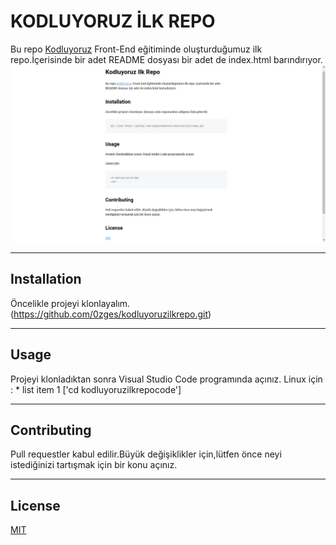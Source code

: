 # KODLUYORUZ İLK REPO
Bu repo [Kodluyoruz](https://www.kodluyoruz.org/)    Front-End eğitiminde oluşturduğumuz ilk repo.İçerisinde bir adet README dosyası bir adet de index.html barındırıyor.
![](https://raw.githubusercontent.com/Kodluyoruz/taskforce/main/git/odev1/figures/markdown.png)

---

## Installation
Öncelikle projeyi klonlayalım.(https://github.com/0zges/kodluyoruzilkrepo.git)

---

## Usage
Projeyi klonladıktan sonra Visual Studio Code programında açınız.
Linux için : * list item 1 ['cd kodluyoruzilkrepocode']

---

## Contributing

Pull requestler kabul edilir.Büyük değişiklikler için,lütfen önce neyi istediğinizi tartışmak için bir konu açınız.

---

## License
[MIT](https://choosealicense.com/licenses/mit/)



